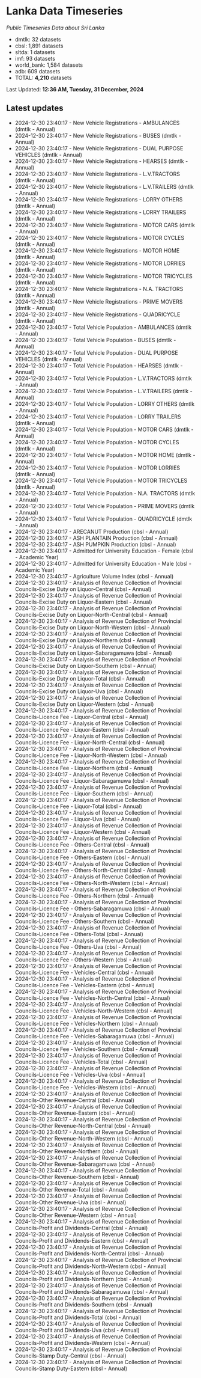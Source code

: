 # Lanka Data Timeseries
*Public Timeseries Data about Sri Lanka*

* dmtlk: 32 datasets
* cbsl: 1,891 datasets
* sltda: 1 datasets
* imf: 93 datasets
* world_bank: 1,584 datasets
* adb: 609 datasets
* TOTAL: **4,210** datasets

Last Updated: **12:36 AM, Tuesday, 31 December, 2024**

## Latest updates

* 2024-12-30 23:40:17 - New Vehicle Registrations - AMBULANCES (dmtlk - Annual)
* 2024-12-30 23:40:17 - New Vehicle Registrations - BUSES (dmtlk - Annual)
* 2024-12-30 23:40:17 - New Vehicle Registrations - DUAL PURPOSE VEHICLES (dmtlk - Annual)
* 2024-12-30 23:40:17 - New Vehicle Registrations - HEARSES (dmtlk - Annual)
* 2024-12-30 23:40:17 - New Vehicle Registrations - L.V.TRACTORS (dmtlk - Annual)
* 2024-12-30 23:40:17 - New Vehicle Registrations - L.V.TRAILERS (dmtlk - Annual)
* 2024-12-30 23:40:17 - New Vehicle Registrations - LORRY OTHERS (dmtlk - Annual)
* 2024-12-30 23:40:17 - New Vehicle Registrations - LORRY TRAILERS (dmtlk - Annual)
* 2024-12-30 23:40:17 - New Vehicle Registrations - MOTOR CARS (dmtlk - Annual)
* 2024-12-30 23:40:17 - New Vehicle Registrations - MOTOR CYCLES (dmtlk - Annual)
* 2024-12-30 23:40:17 - New Vehicle Registrations - MOTOR HOME (dmtlk - Annual)
* 2024-12-30 23:40:17 - New Vehicle Registrations - MOTOR LORRIES (dmtlk - Annual)
* 2024-12-30 23:40:17 - New Vehicle Registrations - MOTOR TRICYCLES (dmtlk - Annual)
* 2024-12-30 23:40:17 - New Vehicle Registrations - N.A. TRACTORS (dmtlk - Annual)
* 2024-12-30 23:40:17 - New Vehicle Registrations - PRIME MOVERS (dmtlk - Annual)
* 2024-12-30 23:40:17 - New Vehicle Registrations - QUADRICYCLE (dmtlk - Annual)
* 2024-12-30 23:40:17 - Total Vehicle Population - AMBULANCES (dmtlk - Annual)
* 2024-12-30 23:40:17 - Total Vehicle Population - BUSES (dmtlk - Annual)
* 2024-12-30 23:40:17 - Total Vehicle Population - DUAL PURPOSE VEHICLES (dmtlk - Annual)
* 2024-12-30 23:40:17 - Total Vehicle Population - HEARSES (dmtlk - Annual)
* 2024-12-30 23:40:17 - Total Vehicle Population - L.V.TRACTORS (dmtlk - Annual)
* 2024-12-30 23:40:17 - Total Vehicle Population - L.V.TRAILERS (dmtlk - Annual)
* 2024-12-30 23:40:17 - Total Vehicle Population - LORRY OTHERS (dmtlk - Annual)
* 2024-12-30 23:40:17 - Total Vehicle Population - LORRY TRAILERS (dmtlk - Annual)
* 2024-12-30 23:40:17 - Total Vehicle Population - MOTOR CARS (dmtlk - Annual)
* 2024-12-30 23:40:17 - Total Vehicle Population - MOTOR CYCLES (dmtlk - Annual)
* 2024-12-30 23:40:17 - Total Vehicle Population - MOTOR HOME (dmtlk - Annual)
* 2024-12-30 23:40:17 - Total Vehicle Population - MOTOR LORRIES (dmtlk - Annual)
* 2024-12-30 23:40:17 - Total Vehicle Population - MOTOR TRICYCLES (dmtlk - Annual)
* 2024-12-30 23:40:17 - Total Vehicle Population - N.A. TRACTORS (dmtlk - Annual)
* 2024-12-30 23:40:17 - Total Vehicle Population - PRIME MOVERS (dmtlk - Annual)
* 2024-12-30 23:40:17 - Total Vehicle Population - QUADRICYCLE (dmtlk - Annual)
* 2024-12-30 23:40:17 - ARECANUT Production (cbsl - Annual)
* 2024-12-30 23:40:17 - ASH PLANTAIN Production (cbsl - Annual)
* 2024-12-30 23:40:17 - ASH PUMPKIN Production (cbsl - Annual)
* 2024-12-30 23:40:17 - Admitted for University Education - Female (cbsl - Academic Year)
* 2024-12-30 23:40:17 - Admitted for University Education - Male (cbsl - Academic Year)
* 2024-12-30 23:40:17 - Agriculture Volume Index (cbsl - Annual)
* 2024-12-30 23:40:17 - Analysis of Revenue Collection of Provincial Councils-Excise Duty on Liquor-Central (cbsl - Annual)
* 2024-12-30 23:40:17 - Analysis of Revenue Collection of Provincial Councils-Excise Duty on Liquor-Eastern (cbsl - Annual)
* 2024-12-30 23:40:17 - Analysis of Revenue Collection of Provincial Councils-Excise Duty on Liquor-North-Central (cbsl - Annual)
* 2024-12-30 23:40:17 - Analysis of Revenue Collection of Provincial Councils-Excise Duty on Liquor-North-Western (cbsl - Annual)
* 2024-12-30 23:40:17 - Analysis of Revenue Collection of Provincial Councils-Excise Duty on Liquor-Northern (cbsl - Annual)
* 2024-12-30 23:40:17 - Analysis of Revenue Collection of Provincial Councils-Excise Duty on Liquor-Sabaragamuwa (cbsl - Annual)
* 2024-12-30 23:40:17 - Analysis of Revenue Collection of Provincial Councils-Excise Duty on Liquor-Southern (cbsl - Annual)
* 2024-12-30 23:40:17 - Analysis of Revenue Collection of Provincial Councils-Excise Duty on Liquor-Total (cbsl - Annual)
* 2024-12-30 23:40:17 - Analysis of Revenue Collection of Provincial Councils-Excise Duty on Liquor-Uva (cbsl - Annual)
* 2024-12-30 23:40:17 - Analysis of Revenue Collection of Provincial Councils-Excise Duty on Liquor-Western (cbsl - Annual)
* 2024-12-30 23:40:17 - Analysis of Revenue Collection of Provincial Councils-Licence Fee - Liquor-Central (cbsl - Annual)
* 2024-12-30 23:40:17 - Analysis of Revenue Collection of Provincial Councils-Licence Fee - Liquor-Eastern (cbsl - Annual)
* 2024-12-30 23:40:17 - Analysis of Revenue Collection of Provincial Councils-Licence Fee - Liquor-North-Central (cbsl - Annual)
* 2024-12-30 23:40:17 - Analysis of Revenue Collection of Provincial Councils-Licence Fee - Liquor-North-Western (cbsl - Annual)
* 2024-12-30 23:40:17 - Analysis of Revenue Collection of Provincial Councils-Licence Fee - Liquor-Northern (cbsl - Annual)
* 2024-12-30 23:40:17 - Analysis of Revenue Collection of Provincial Councils-Licence Fee - Liquor-Sabaragamuwa (cbsl - Annual)
* 2024-12-30 23:40:17 - Analysis of Revenue Collection of Provincial Councils-Licence Fee - Liquor-Southern (cbsl - Annual)
* 2024-12-30 23:40:17 - Analysis of Revenue Collection of Provincial Councils-Licence Fee - Liquor-Total (cbsl - Annual)
* 2024-12-30 23:40:17 - Analysis of Revenue Collection of Provincial Councils-Licence Fee - Liquor-Uva (cbsl - Annual)
* 2024-12-30 23:40:17 - Analysis of Revenue Collection of Provincial Councils-Licence Fee - Liquor-Western (cbsl - Annual)
* 2024-12-30 23:40:17 - Analysis of Revenue Collection of Provincial Councils-Licence Fee - Others-Central (cbsl - Annual)
* 2024-12-30 23:40:17 - Analysis of Revenue Collection of Provincial Councils-Licence Fee - Others-Eastern (cbsl - Annual)
* 2024-12-30 23:40:17 - Analysis of Revenue Collection of Provincial Councils-Licence Fee - Others-North-Central (cbsl - Annual)
* 2024-12-30 23:40:17 - Analysis of Revenue Collection of Provincial Councils-Licence Fee - Others-North-Western (cbsl - Annual)
* 2024-12-30 23:40:17 - Analysis of Revenue Collection of Provincial Councils-Licence Fee - Others-Northern (cbsl - Annual)
* 2024-12-30 23:40:17 - Analysis of Revenue Collection of Provincial Councils-Licence Fee - Others-Sabaragamuwa (cbsl - Annual)
* 2024-12-30 23:40:17 - Analysis of Revenue Collection of Provincial Councils-Licence Fee - Others-Southern (cbsl - Annual)
* 2024-12-30 23:40:17 - Analysis of Revenue Collection of Provincial Councils-Licence Fee - Others-Total (cbsl - Annual)
* 2024-12-30 23:40:17 - Analysis of Revenue Collection of Provincial Councils-Licence Fee - Others-Uva (cbsl - Annual)
* 2024-12-30 23:40:17 - Analysis of Revenue Collection of Provincial Councils-Licence Fee - Others-Western (cbsl - Annual)
* 2024-12-30 23:40:17 - Analysis of Revenue Collection of Provincial Councils-Licence Fee - Vehicles-Central (cbsl - Annual)
* 2024-12-30 23:40:17 - Analysis of Revenue Collection of Provincial Councils-Licence Fee - Vehicles-Eastern (cbsl - Annual)
* 2024-12-30 23:40:17 - Analysis of Revenue Collection of Provincial Councils-Licence Fee - Vehicles-North-Central (cbsl - Annual)
* 2024-12-30 23:40:17 - Analysis of Revenue Collection of Provincial Councils-Licence Fee - Vehicles-North-Western (cbsl - Annual)
* 2024-12-30 23:40:17 - Analysis of Revenue Collection of Provincial Councils-Licence Fee - Vehicles-Northern (cbsl - Annual)
* 2024-12-30 23:40:17 - Analysis of Revenue Collection of Provincial Councils-Licence Fee - Vehicles-Sabaragamuwa (cbsl - Annual)
* 2024-12-30 23:40:17 - Analysis of Revenue Collection of Provincial Councils-Licence Fee - Vehicles-Southern (cbsl - Annual)
* 2024-12-30 23:40:17 - Analysis of Revenue Collection of Provincial Councils-Licence Fee - Vehicles-Total (cbsl - Annual)
* 2024-12-30 23:40:17 - Analysis of Revenue Collection of Provincial Councils-Licence Fee - Vehicles-Uva (cbsl - Annual)
* 2024-12-30 23:40:17 - Analysis of Revenue Collection of Provincial Councils-Licence Fee - Vehicles-Western (cbsl - Annual)
* 2024-12-30 23:40:17 - Analysis of Revenue Collection of Provincial Councils-Other Revenue-Central (cbsl - Annual)
* 2024-12-30 23:40:17 - Analysis of Revenue Collection of Provincial Councils-Other Revenue-Eastern (cbsl - Annual)
* 2024-12-30 23:40:17 - Analysis of Revenue Collection of Provincial Councils-Other Revenue-North-Central (cbsl - Annual)
* 2024-12-30 23:40:17 - Analysis of Revenue Collection of Provincial Councils-Other Revenue-North-Western (cbsl - Annual)
* 2024-12-30 23:40:17 - Analysis of Revenue Collection of Provincial Councils-Other Revenue-Northern (cbsl - Annual)
* 2024-12-30 23:40:17 - Analysis of Revenue Collection of Provincial Councils-Other Revenue-Sabaragamuwa (cbsl - Annual)
* 2024-12-30 23:40:17 - Analysis of Revenue Collection of Provincial Councils-Other Revenue-Southern (cbsl - Annual)
* 2024-12-30 23:40:17 - Analysis of Revenue Collection of Provincial Councils-Other Revenue-Total (cbsl - Annual)
* 2024-12-30 23:40:17 - Analysis of Revenue Collection of Provincial Councils-Other Revenue-Uva (cbsl - Annual)
* 2024-12-30 23:40:17 - Analysis of Revenue Collection of Provincial Councils-Other Revenue-Western (cbsl - Annual)
* 2024-12-30 23:40:17 - Analysis of Revenue Collection of Provincial Councils-Profit and Dividends-Central (cbsl - Annual)
* 2024-12-30 23:40:17 - Analysis of Revenue Collection of Provincial Councils-Profit and Dividends-Eastern (cbsl - Annual)
* 2024-12-30 23:40:17 - Analysis of Revenue Collection of Provincial Councils-Profit and Dividends-North-Central (cbsl - Annual)
* 2024-12-30 23:40:17 - Analysis of Revenue Collection of Provincial Councils-Profit and Dividends-North-Western (cbsl - Annual)
* 2024-12-30 23:40:17 - Analysis of Revenue Collection of Provincial Councils-Profit and Dividends-Northern (cbsl - Annual)
* 2024-12-30 23:40:17 - Analysis of Revenue Collection of Provincial Councils-Profit and Dividends-Sabaragamuwa (cbsl - Annual)
* 2024-12-30 23:40:17 - Analysis of Revenue Collection of Provincial Councils-Profit and Dividends-Southern (cbsl - Annual)
* 2024-12-30 23:40:17 - Analysis of Revenue Collection of Provincial Councils-Profit and Dividends-Total (cbsl - Annual)
* 2024-12-30 23:40:17 - Analysis of Revenue Collection of Provincial Councils-Profit and Dividends-Uva (cbsl - Annual)
* 2024-12-30 23:40:17 - Analysis of Revenue Collection of Provincial Councils-Profit and Dividends-Western (cbsl - Annual)
* 2024-12-30 23:40:17 - Analysis of Revenue Collection of Provincial Councils-Stamp Duty-Central (cbsl - Annual)
* 2024-12-30 23:40:17 - Analysis of Revenue Collection of Provincial Councils-Stamp Duty-Eastern (cbsl - Annual)